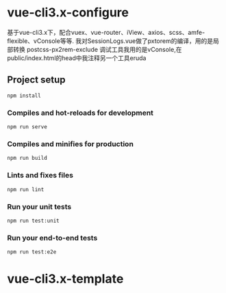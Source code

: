 # vue-cli3.x-configure
基于vue-cli3.x下，配合vuex、vue-router、iView、axios、scss、amfe-flexible、vConsole等等.
我对SessionLogs.vue做了pxtorem的编译，用的是局部转换 postcss-px2rem-exclude
调试工具我用的是vConsole,在public/index.html的head中我注释另一个工具eruda

## Project setup
```
npm install
```

### Compiles and hot-reloads for development
```
npm run serve
```

### Compiles and minifies for production
```
npm run build
```

### Lints and fixes files
```
npm run lint
```

### Run your unit tests
```
npm run test:unit
```

### Run your end-to-end tests
```
npm run test:e2e
```
# vue-cli3.x-template
